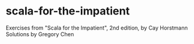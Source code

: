 # scala-for-the-impatient
Exercises from "Scala for the Impatient", 2nd edition, by Cay Horstmann
Solutions by Gregory Chen

